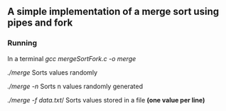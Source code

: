 ## A simple implementation of a merge sort using pipes and fork
### Running
In a terminal *gcc mergeSortFork.c -o merge*

*./merge* Sorts values ​​randomly 

*./merge -n* Sorts n values randomly generated

*./merge -f data.txt*/ Sorts values stored in a file **(one value per line)**

